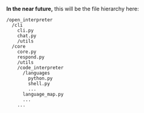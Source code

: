 **In the near future,** this will be the file hierarchy here:

```
/open_interpreter
  /cli
    cli.py
    chat.py
    /utils
  /core
    core.py
    respond.py
    /utils
    /code_interpreter
      /languages
        python.py
        shell.py
        ...
      language_map.py
      ...
    ...
```
